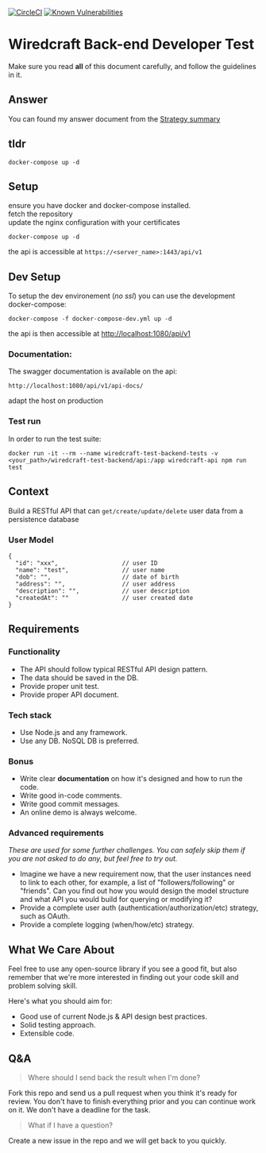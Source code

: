 [![CircleCI](https://circleci.com/gh/lerignoux/wiredcraft-test-backend/tree/master.svg?style=svg)](https://circleci.com/gh/lerignoux/wiredcraft-test-backend/tree/master) [![Known Vulnerabilities](https://snyk.io/test/github/lerignoux/wiredcraft-test-backend/badge.svg?targetFile=api%2Fpackage.json)](https://snyk.io/test/github/lerignoux/wiredcraft-test-backend?targetFile=api%2Fpackage.json)

# Wiredcraft Back-end Developer Test

Make sure you read **all** of this document carefully, and follow the guidelines in it.

## Answer
You can found my answer document from the [Strategy summary](Strategy.md)

## tldr
```
docker-compose up -d
```

## Setup
ensure you have docker and docker-compose installed.  
fetch the repository  
update the nginx configuration with your certificates  
```
docker-compose up -d
```
the api is accessible at `https://<server_name>:1443/api/v1`

## Dev Setup
To setup the dev environement (*no ssl*) you can use the development docker-compose:
```
docker-compose -f docker-compose-dev.yml up -d
```

the api is then accessible at [http://localhost:1080/api/v1](http://localhost:1080/api/v1)

### Documentation:
The swagger documentation is available on the api:
```
http://localhost:1080/api/v1/api-docs/
```
adapt the host on production

### Test run
In order to run the test suite:
```
docker run -it --rm --name wiredcraft-test-backend-tests -v <your_path>/wiredcraft-test-backend/api:/app wiredcraft-api npm run test
```

## Context

Build a RESTful API that can `get/create/update/delete` user data from a persistence database

### User Model

```
{
  "id": "xxx",                  // user ID
  "name": "test",               // user name
  "dob": "",                    // date of birth
  "address": "",                // user address
  "description": "",            // user description
  "createdAt": ""               // user created date
}
```

## Requirements

### Functionality

- The API should follow typical RESTful API design pattern.
- The data should be saved in the DB.
- Provide proper unit test.
- Provide proper API document.

### Tech stack

- Use Node.js and any framework.
- Use any DB. NoSQL DB is preferred.

### Bonus

- Write clear **documentation** on how it's designed and how to run the code.
- Write good in-code comments.
- Write good commit messages.
- An online demo is always welcome.

### Advanced requirements

*These are used for some further challenges. You can safely skip them if you are not asked to do any, but feel free to try out.*

- Imagine we have a new requirement now, that the user instances need to link to each other, for example, a list of "followers/following" or "friends". Can you find out how you would design the model structure and what API you would build for querying or modifying it?
- Provide a complete user auth (authentication/authorization/etc) strategy, such as OAuth.
- Provide a complete logging (when/how/etc) strategy.

## What We Care About

Feel free to use any open-source library if you see a good fit, but also remember that we're more interested in finding out your code skill and problem solving skill.

Here's what you should aim for:

- Good use of current Node.js & API design best practices.
- Solid testing approach.
- Extensible code.

## Q&A

> Where should I send back the result when I'm done?

Fork this repo and send us a pull request when you think it's ready for review. You don't have to finish everything prior and you can continue work on it. We don't have a deadline for the task.

> What if I have a question?

Create a new issue in the repo and we will get back to you quickly.
